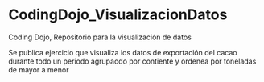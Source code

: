 # CodingDojo_VisualizacionDatos
Coding Dojo, Repositorio para la visualización de datos

Se publica  ejercicio que visualiza los datos de exportación del cacao durante todo un periodo  agrupaodo por  contiente y ordenea por toneladas de mayor a menor
